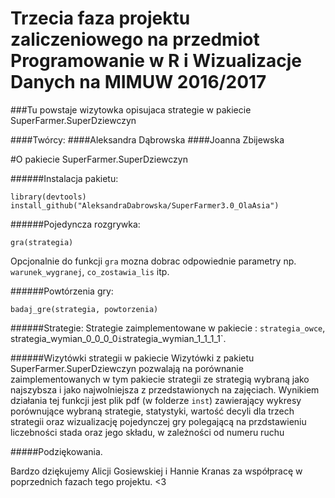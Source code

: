 # Trzecia faza projektu zaliczeniowego na przedmiot Programowanie w R i Wizualizacje Danych na MIMUW 2016/2017
###Tu powstaje wizytowka opisujaca strategie w pakiecie SuperFarmer.SuperDziewczyn

####Twórcy:
####Aleksandra Dąbrowska
####Joanna Zbijewska 

#O pakiecie SuperFarmer.SuperDziewczyn

######Instalacja pakietu:
```{r}
library(devtools)
install_github("AleksandraDabrowska/SuperFarmer3.0_OlaAsia")
```

######Pojedyncza rozgrywka:
```{r}
gra(strategia)
```
Opcjonalnie do funkcji `gra` mozna dobrac odpowiednie parametry np. `warunek_wygranej`, `co_zostawia_lis` itp.

######Powtórzenia gry:
```{r}
badaj_gre(strategia, powtorzenia)
```

######Strategie:
Strategie zaimplementowane w pakiecie : `strategia_owce`, strategia_wymian_0_0_0_0` i `strategia_wymian_1_1_1_1`.


######Wizytówki strategii w pakiecie
Wizytówki z pakietu SuperFarmer.SuperDziewczyn pozwalają na porównanie zaimplementowanych w tym pakiecie strategii ze strategią wybraną jako najszybsza i jako najwolniejsza z przedstawionych na zajęciach.
Wynikiem działania tej funkcji jest plik pdf (w folderze `inst`)  zawierający wykresy porównujące wybraną strategie, statystyki, wartość decyli dla trzech strategii oraz wizualizację pojedynczej gry polegającą na przdstawieniu liczebności stada oraz jego składu, w zależności od numeru ruchu

#####Podziękowania.

Bardzo dziękujemy Alicji Gosiewskiej i Hannie Kranas za współpracę w poprzednich fazach tego projektu. <3


